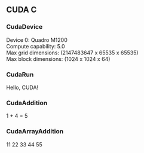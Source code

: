 ## CUDA C

### CudaDevice

Device 0: Quadro M1200  
Compute capability: 5.0  
Max grid dimensions: (2147483647 x 65535 x 65535)  
Max block dimensions: (1024 x 1024 x 64)  

### CudaRun

Hello, CUDA!  

### CudaAddition

1 + 4 = 5  

### CudaArrayAddition

11 22 33 44 55  

